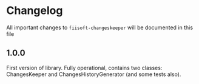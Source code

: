 # Changelog

All important changes to `fiisoft-changeskeeper` will be documented in this file

## 1.0.0

First version of library. Fully operational, contains two classes: ChangesKeeper and ChangesHistoryGenerator (and some tests also).
